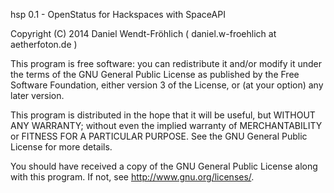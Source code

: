 hsp 0.1 - OpenStatus for Hackspaces with SpaceAPI

Copyright (C) 2014 Daniel Wendt-Fröhlich ( daniel.w-froehlich at aetherfoton.de )

This program is free software: you can redistribute it and/or modify it under the terms of the GNU General Public License as published by the Free Software Foundation, either version 3 of the License, or (at your option) any later version.

This program is distributed in the hope that it will be useful, but WITHOUT ANY WARRANTY; without even the implied warranty of MERCHANTABILITY or FITNESS FOR A PARTICULAR PURPOSE. See the GNU General Public License for more details.

You should have received a copy of the GNU General Public License along with this program. If not, see http://www.gnu.org/licenses/.
